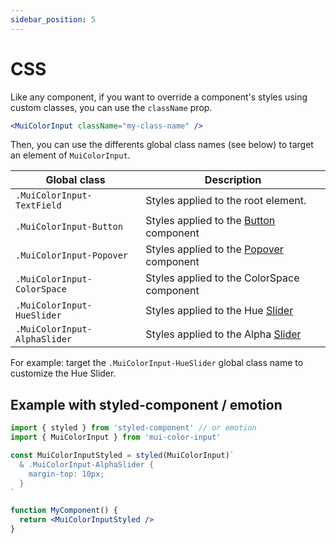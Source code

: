 ```yaml
---
sidebar_position: 5
---
```


# CSS

Like any component, if you want to override a component's styles using custom classes, you can use the `className` prop.

```jsx
<MuiColorInput className="my-class-name" />
```

Then, you can use the differents global class names (see below) to target an element of `MuiColorInput`.

| 	Global class                            | Description                                                                                                                   |
| ------------------------------- | ----------------------------------------------------------------------------------------------------------------------------- |
| `.MuiColorInput-TextField`                        | 	Styles applied to the root element.                                                                                                                   |
| `.MuiColorInput-Button`                        | 	Styles applied to the [Button](https://mui.com/material-ui/api/button/) component                                                                                                                  |
| `.MuiColorInput-Popover`                        | 	Styles applied to the [Popover](https://mui.com/material-ui/api/popover/) component
| `.MuiColorInput-ColorSpace`                        | 	Styles applied to the ColorSpace component                                                                                                                  |
| `.MuiColorInput-HueSlider`                      | 	Styles applied to the Hue [Slider](https://mui.com/material-ui/api/slider/)
| `.MuiColorInput-AlphaSlider`                            | 	Styles applied to the Alpha [Slider](https://mui.com/material-ui/api/slider/)           |


For example: target the `.MuiColorInput-HueSlider` global class name to customize the Hue Slider.

## Example with styled-component / emotion

```jsx
import { styled } from 'styled-component' // or emotion
import { MuiColorInput } from 'mui-color-input'

const MuiColorInputStyled = styled(MuiColorInput)`
  & .MuiColorInput-AlphaSlider {
    margin-top: 10px;
  }
`

function MyComponent() {
  return <MuiColorInputStyled />
}
```